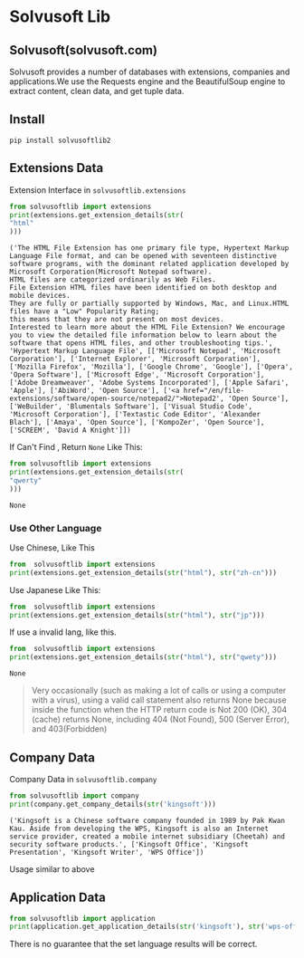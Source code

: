 # Solvusoft Lib
## Solvusoft(solvusoft.com)
Solvusoft provides a number of databases with extensions, companies and applications.We use the Requests engine and the BeautifulSoup engine to extract content, clean data, and get tuple data.

## Install
```commandline
pip install solvusoftlib2
```
## Extensions Data
Extension Interface in `solvusoftlib.extensions`

```python
from solvusoftlib import extensions
print(extensions.get_extension_details(str(
"html"
)))
```

```
('The HTML File Extension has one primary file type, Hypertext Markup Language File format, and can be opened with seventeen distinctive software programs, with the dominant related application developed by Microsoft Corporation(Microsoft Notepad software).
HTML files are categorized ordinarily as Web Files.
File Extension HTML files have been identified on both desktop and mobile devices.
They are fully or partially supported by Windows, Mac, and Linux.HTML files have a "Low" Popularity Rating;
this means that they are not present on most devices.
Interested to learn more about the HTML File Extension? We encourage you to view the detailed file information below to learn about the software that opens HTML files, and other troubleshooting tips.', 'Hypertext Markup Language File', [['Microsoft Notepad', 'Microsoft Corporation'], ['Internet Explorer', 'Microsoft Corporation'], ['Mozilla Firefox', 'Mozilla'], ['Google Chrome', 'Google'], ['Opera', 'Opera Software'], ['Microsoft Edge', 'Microsoft Corporation'], ['Adobe Dreamweaver', 'Adobe Systems Incorporated'], ['Apple Safari', 'Apple'], ['AbiWord', 'Open Source'], ['<a href="/en/file-extensions/software/open-source/notepad2/">Notepad2', 'Open Source'], ['WeBuilder', 'Blumentals Software'], ['Visual Studio Code', 'Microsoft Corporation'], ['Textastic Code Editor', 'Alexander Blach'], ['Amaya', 'Open Source'], ['KompoZer', 'Open Source'], ['SCREEM', 'David A Knight']])
```

If Can't Find , Return `None` Like This:
```python
from solvusoftlib import extensions
print(extensions.get_extension_details(str(
"qwerty"
)))
```
```
None
```


### Use Other Language
Use Chinese, Like This
```python
from  solvusoftlib import extensions
print(extensions.get_extension_details(str("html"), str("zh-cn")))
```
Use Japanese Like This:
```python
from  solvusoftlib import extensions
print(extensions.get_extension_details(str("html"), str("jp")))

```
If use a invalid lang, like this.
```python
from  solvusoftlib import extensions
print(extensions.get_extension_details(str("html"), str("qwety")))
```
```
None
```
> Very occasionally (such as making a lot of calls or using a computer with a virus), using a valid call statement also returns None because inside the function when the HTTP return code is Not 200 (OK), 304 (cache) returns None, including 404 (Not Found), 500 (Server Error), and 403(Forbidden)

## Company Data
Company Data in `solvusoftlib.company`
```python
from solvusoftlib import company
print(company.get_company_details(str('kingsoft')))
```
```
('Kingsoft is a Chinese software company founded in 1989 by Pak Kwan Kau. Aside from developing the WPS, Kingsoft is also an Internet service provider, created a mobile internet subsidiary (Cheetah) and security software products.', ['Kingsoft Office', 'Kingsoft Presentation', 'Kingsoft Writer', 'WPS Office'])
```
Usage similar to above

## Application Data
```python
from solvusoftlib import application
print(application.get_application_details(str('kingsoft'), str('wps-office')))
```

There is no guarantee that the set language results will be correct.

